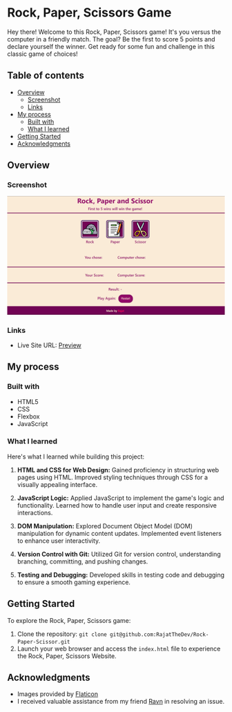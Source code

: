 # Rock, Paper, Scissors Game

Hey there! Welcome to this Rock, Paper, Scissors game! It's you versus the computer in a friendly match. The goal? Be the first to score 5 points and declare yourself the winner. Get ready for some fun and challenge in this classic game of choices!

## Table of contents

- [Overview](#overview)
  - [Screenshot](#screenshot)
  - [Links](#links)
- [My process](#my-process)
  - [Built with](#built-with)
  - [What I learned](#what-i-learned)
- [Getting Started](#getting-started)
- [Acknowledgments](#acknowledgments)

## Overview

### Screenshot

![](/images/screenshot.webp)

### Links

- Live Site URL: [Preview](https://rajatthedev.github.io/Rock-Paper-Scissor/)

## My process

### Built with

- HTML5
- CSS
- Flexbox
- JavaScript

### What I learned

Here's what I learned while building this project:

1. **HTML and CSS for Web Design:** Gained proficiency in structuring web pages using HTML. Improved styling techniques through CSS for a visually appealing interface.

2. **JavaScript Logic:** Applied JavaScript to implement the game's logic and functionality. Learned how to handle user input and create responsive interactions.

3. **DOM Manipulation:** Explored Document Object Model (DOM) manipulation for dynamic content updates. Implemented event listeners to enhance user interactivity.

4. **Version Control with Git:** Utilized Git for version control, understanding branching, committing, and pushing changes.

5. **Testing and Debugging:** Developed skills in testing code and debugging to ensure a smooth gaming experience.

## Getting Started

To explore the Rock, Paper, Scissors game:

1. Clone the repository: `git clone git@github.com:RajatTheDev/Rock-Paper-Scissor.git`
2. Launch your web browser and access the `index.html` file to experience the Rock, Paper, Scissors Website.


## Acknowledgments

- Images provided by [Flaticon](https://www.flaticon.com/)
- I received valuable assistance from my friend [Ravn](https://github.com/idevRavn) in resolving an issue.
